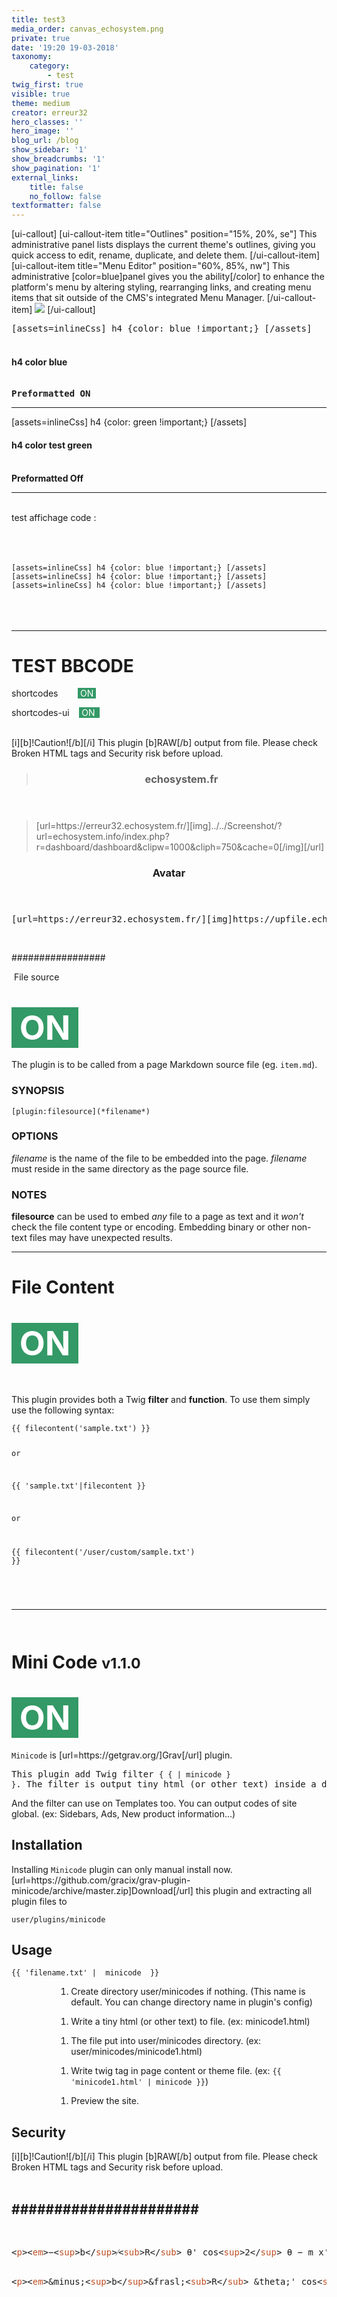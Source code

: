 ```yaml
---
title: test3
media_order: canvas_echosystem.png
private: true
date: '19:20 19-03-2018'
taxonomy:
    category:
        - test
twig_first: true
visible: true
theme: medium
creator: erreur32
hero_classes: ''
hero_image: ''
blog_url: /blog
show_sidebar: '1'
show_breadcrumbs: '1'
show_pagination: '1'
external_links:
    title: false
    no_follow: false
textformatter: false
---
```


[ui-callout]
[ui-callout-item title="Outlines" position="15%, 20%, se"]
This administrative panel lists displays the current theme's outlines, giving you quick access 
to edit, rename, duplicate, and delete them.
[/ui-callout-item]
[ui-callout-item title="Menu Editor" position="60%, 85%, nw"]
This administrative [color=blue]panel gives you the ability[/color] to enhance the platform's 
menu by altering styling, rearranging links, and creating menu items that sit outside of the 
CMS's integrated Menu Manager.
[/ui-callout-item]
![](canvas_echosystem.png)
[/ui-callout]

<pre>[assets=inlineCss] h4 {color: blue !important;} [/assets]</pre>
<h4><br />h4 color blue</h4>
<pre><br /><strong>Preformatted ON</strong></pre>
<hr />
<p>[assets=inlineCss] h4 {color: green !important;} [/assets]</p>
<h4>h4 color test green</h4>
<p><br /><strong>Preformatted Off</strong></p>
<hr />
<p><br />test affichage code :</p>
<p><br /><br /><br /><code>[assets=inlineCss] h4 {color: blue !important;} [/assets]</code><br /><code>[assets=inlineCss] h4 {color: blue !important;} [/assets]</code><br /><code>[assets=inlineCss] h4 {color: blue !important;} [/assets]</code><br /><br /><br /><br /></p>
<hr />
<h1 id="mcetoc_1c91dbtpc0">TEST BBCODE</h1>
<p>shortcodes&nbsp; &nbsp; &nbsp;&nbsp; &nbsp;<span style="background-color: #339966; color: #ffffff;"> ON&nbsp; </span></p>
<p>shortcodes-ui &nbsp;&nbsp;&nbsp;<span style="background-color: #339966; color: #ffffff;"> ON&nbsp; </span>&nbsp;</p>
<div class="4u 12u$(mobile)">&nbsp;</div>
<div class="4u 12u$(mobile)">[i][b]!Caution![/b][/i] This plugin [b]RAW[/b] output from file. Please check Broken HTML tags and Security risk before upload.&nbsp;<header>
<blockquote>
<h3 id="mcetoc_1c8uqjsie6">echosystem.fr</h3>
</blockquote>
</header>
<blockquote>[url=https://erreur32.echosystem.fr/][img]../../Screenshot/?url=echosystem.info/index.php?r=dashboard/dashboard&amp;clipw=1000&amp;cliph=750&amp;cache=0[/img][/url]</blockquote>
</div>
<header>
<h3 id="mcetoc_1c8uqjsiea">Avatar</h3>
</header>
<pre class="4u$ 12u$(mobile)">[url=https://erreur32.echosystem.fr/][img]https://upfile.echosystem.fr/plugins/imageviewer/site/direct.php?s=wf&amp;/erreur.png[/img][/url]</pre>
<p>&nbsp;</p>
<p>#################</p>
<p>&nbsp;File source</p>
<h1 id="mcetoc_1c9081miu0"><span style="background-color: #339966; color: #ffffff; font-size: 40pt;">&nbsp;ON&nbsp; </span></h1>
<p>The plugin is to be called from a page Markdown source file (eg. <code>item.md</code>).</p>
<h3 id="mcetoc_1c9089p481"><a id="user-content-synopsis" class="anchor" href="https://github.com/anza/grav-plugin-filesource/blob/master/README.md#synopsis" aria-hidden="true"></a>SYNOPSIS</h3>
<pre><code>[plugin:filesource](*filename*)
</code></pre>
<h3 id="mcetoc_1c9089p482"><a id="user-content-options" class="anchor" href="https://github.com/anza/grav-plugin-filesource/blob/master/README.md#options" aria-hidden="true"></a>OPTIONS</h3>
<p><em>filename</em> is the name of the file to be embedded into the page. <em>filename</em> must reside in the same directory as the page source file.</p>
<h3 id="mcetoc_1c9089p483"><a id="user-content-notes" class="anchor" href="https://github.com/anza/grav-plugin-filesource/blob/master/README.md#notes" aria-hidden="true"></a>NOTES</h3>
<p><strong>filesource</strong> can be used to embed <em>any</em> file to a page as text and it <em>won't</em> check the file content type or encoding. Embedding binary or other non-text files may have unexpected results.</p>
<hr />
<h1 id="mcetoc_1c907pai00">File Content</h1>
<h1 id="mcetoc_1c9081miu0"><span style="background-color: #339966; color: #ffffff; font-size: 40pt;">&nbsp;ON&nbsp; <br /></span></h1>
<p>&nbsp;</p>
<p>This plugin provides both a Twig <strong>filter</strong> and <strong>function</strong>. To use them simply use the following syntax:</p>
<pre><code>{{ filecontent('sample.txt') }}

or

{{ 'sample.txt'|filecontent }}

or 

{{ filecontent('/user/custom/sample.txt') }}<br /><br /><br /><br /></code></pre>
<hr />
<pre><code>
</code></pre>
<h1 id="mcetoc_1c8vnu3vq0">Mini Code <small>v1.1.0&nbsp; <br /></small></h1>
<h1 id="mcetoc_1c9081miu0"><span style="background-color: #339966; color: #ffffff; font-size: 40pt;">&nbsp;ON&nbsp; </span></h1>
<p><code>Minicode</code> is [url=https://getgrav.org/]Grav[/url] plugin.</p>
<div class="gpm-item-info">
<pre>This plugin add Twig filter <code>{ { | minicode } }</code>. The filter is output tiny html (or other text) inside a document from text file.</pre>
And the filter can use on Templates too. You can output codes of site global. (ex: Sidebars, Ads, New product information...)
<h2 id="mcetoc_1c8vookmg1">Installation</h2>
Installing <code>Minicode</code> plugin can only manual install now. [url=https://github.com/gracix/grav-plugin-minicode/archive/master.zip]Download[/url] this plugin and extracting all plugin files to
<pre><code>user/plugins/minicode
</code></pre>
<h2 id="mcetoc_1c8vookmg2">Usage</h2>
<pre><code>{{ 'filename.txt' |  minicode  }}
</code></pre>
<ol>
<ol>
<ol>
<ol>
<li>Create directory user/minicodes if nothing. (This name is default. You can change directory name in plugin's config)</li>
</ol>
</ol>
</ol>
</ol>
<ol>
<ol>
<ol>
<ol>
<li>Write a tiny html (or other text) to file. (ex: minicode1.html)</li>
</ol>
</ol>
</ol>
</ol>
<ol>
<ol>
<ol>
<ol>
<li>The file put into user/minicodes directory. (ex: user/minicodes/minicode1.html)</li>
</ol>
</ol>
</ol>
</ol>
<ol>
<ol>
<ol>
<ol>
<li>Write twig tag in page content or theme file. (ex: <code>{{ 'minicode1.html' | minicode }}</code>)</li>
</ol>
</ol>
</ol>
</ol>
<ol>
<ol>
<ol>
<ol>
<li>Preview the site.</li>
</ol>
</ol>
</ol>
</ol>
<h2 id="mcetoc_1c8vookmg3">Security</h2>
[i][b]!Caution![/b][/i] This plugin [b]RAW[/b] output from file. Please check Broken HTML tags and Security risk before upload.</div>
<div class="gpm-item-info">&nbsp;</div>
<h2 id="mcetoc_1c91nu36e1">######################</h2>
<p>&nbsp;</p>
<pre>&lt;<span style="color: #bf4f24;">p</span>&gt;&lt;<span style="color: #bf4f24;">em</span>&gt;&minus;&lt;<span style="color: #bf4f24;">sup</span>&gt;b&lt;/<span style="color: #bf4f24;">sup</span>&gt;&frasl;&lt;<span style="color: #bf4f24;">sub</span>&gt;R&lt;/<span style="color: #bf4f24;">sub</span>&gt; &theta;' cos&lt;<span style="color: #bf4f24;">sup</span>&gt;2&lt;/<span style="color: #bf4f24;">sup</span>&gt; &theta; &minus; m x'' cos &theta; &minus; m R &theta;'' cos&lt;<span style="color: #bf4f24;">sup</span>&gt;2&lt;/<span style="color: #bf4f24;">sup</span>&gt;&theta; + m R &theta;' &lt;<span style="color: #bf4f24;">sup</span>&gt;2&lt;/<span style="color: #bf4f24;">sup</span>&gt;sin &theta; cos &theta; &minus; m g sin &theta; &minus; &lt;<span style="color: #bf4f24;">sup</span>&gt;b&lt;/<span style="color: #bf4f24;">sup</span>&gt;&frasl;&lt;<span style="color: #bf4f24;">sub</span>&gt;R&lt;/<span style="color: #bf4f24;">sub</span>&gt; &theta;' sin&lt;<span style="color: #bf4f24;">sup</span>&gt;2&lt;/<span style="color: #bf4f24;">sup</span>&gt; &theta; = m R &theta;'' sin&lt;<span style="color: #bf4f24;">sup</span>&gt;2&lt;/<span style="color: #bf4f24;">sup</span>&gt;&theta; + m R &theta;' &lt;<span style="color: #bf4f24;">sup</span>&gt;2&lt;/<span style="color: #bf4f24;">sup</span>&gt;sin &theta; cos &theta;&lt;/<span style="color: #bf4f24;">em</span>&gt;&lt;/<span style="color: #bf4f24;">p</span>&gt;
				</pre>
<pre>&lt;<span style="color: #bf4f24;">p</span>&gt;&lt;<span style="color: #bf4f24;">em</span>&gt;&amp;minus;&lt;<span style="color: #bf4f24;">sup</span>&gt;b&lt;/<span style="color: #bf4f24;">sup</span>&gt;&amp;frasl;&lt;<span style="color: #bf4f24;">sub</span>&gt;R&lt;/<span style="color: #bf4f24;">sub</span>&gt; &amp;theta;' cos&lt;<span style="color: #bf4f24;">sup</span>&gt;2&lt;/<span style="color: #bf4f24;">sup</span>&gt; &amp;theta; &amp;minus; m x'' cos &amp;theta; &amp;minus; m R &amp;theta;'' cos&lt;<span style="color: #bf4f24;">sup</span>&gt;2&lt;/<span style="color: #bf4f24;">sup</span>&gt;&amp;theta; + m R &amp;theta;' &lt;<span style="color: #bf4f24;">sup</span>&gt;2&lt;/<span style="color: #bf4f24;">sup</span>&gt;sin &amp;theta; cos &amp;theta; &amp;minus; m g sin &amp;theta; &amp;minus; &lt;<span style="color: #bf4f24;">sup</span>&gt;b&lt;/<span style="color: #bf4f24;">sup</span>&gt;&amp;frasl;&lt;<span style="color: #bf4f24;">sub</span>&gt;R&lt;/<span style="color: #bf4f24;">sub</span>&gt; &amp;theta;' sin&lt;<span style="color: #bf4f24;">sup</span>&gt;2&lt;/<span style="color: #bf4f24;">sup</span>&gt; &amp;theta; = m R &amp;theta;'' sin&lt;<span style="color: #bf4f24;">sup</span>&gt;2&lt;/<span style="color: #bf4f24;">sup</span>&gt;&amp;theta; + m R &amp;theta;' &lt;<span style="color: #bf4f24;">sup</span>&gt;2&lt;/<span style="color: #bf4f24;">sup</span>&gt;sin &amp;theta; cos &amp;theta;&lt;<span style="color: #bf4f24;">br</span> /&gt;&lt;/<span style="color: #bf4f24;">em</span>&gt;&lt;/<span style="color: #bf4f24;">p</span>&gt;</pre>